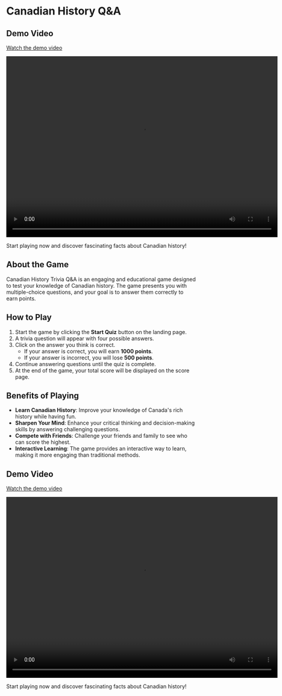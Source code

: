 # Canadian History Q&A

## Demo Video
[Watch the demo video](https://youtu.be/XkJxQrnT3V8?feature=shared)

<!-- For embedding the video directly in the README (if supported by the platform) -->
<video width="720" height="480" controls>
  <source src="https://youtu.be/XkJxQrnT3V8?feature=shared" type="video/mp4">
  Your browser does not support the video tag.
</video>

Start playing now and discover fascinating facts about Canadian history!

## About the Game
Canadian History Trivia Q&A is an engaging and educational game designed to test your knowledge of Canadian history. The game presents you with multiple-choice questions, and your goal is to answer them correctly to earn points.

## How to Play
1. Start the game by clicking the **Start Quiz** button on the landing page.
2. A trivia question will appear with four possible answers.
3. Click on the answer you think is correct.
   - If your answer is correct, you will earn **1000 points**.
   - If your answer is incorrect, you will lose **500 points**.
4. Continue answering questions until the quiz is complete.
5. At the end of the game, your total score will be displayed on the score page.

## Benefits of Playing
- **Learn Canadian History**: Improve your knowledge of Canada's rich history while having fun.
- **Sharpen Your Mind**: Enhance your critical thinking and decision-making skills by answering challenging questions.
- **Compete with Friends**: Challenge your friends and family to see who can score the highest.
- **Interactive Learning**: The game provides an interactive way to learn, making it more engaging than traditional methods.

## Demo Video
[Watch the demo video](https://youtu.be/XkJxQrnT3V8?feature=shared)

<!-- For embedding the video directly in the README (if supported by the platform) -->
<video width="720" height="480" controls>
  <source src="https://youtu.be/XkJxQrnT3V8?feature=shared" type="video/mp4">
  Your browser does not support the video tag.
</video>

Start playing now and discover fascinating facts about Canadian history!





